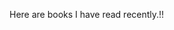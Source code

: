 Here are books I have read recently.!!
[](https://lh3.googleusercontent.com/KF0YX0J9jq7dvD3oX7DJfAs1wYwkgio36KHTma74bjR1pET2CrXCxjAMN1SDwzPzBP9-SggJ8IiELe2qa2zp6_6VgQ6IU-n2Xl3HGaNTXzDXT84AyHyW9DCVDDV-rs1bzaI3JFgdjRQ67U4pOg)
